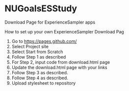 # NUGoalsESStudy
Download Page for ExperienceSampler apps

How to set up your own ExperienceSampler Download Pag 

1. Go to https://pages.github.com/
2. Select Project site
3. Select Start from Scratch
4. Follow Step 1 as described
5. For Step 2, input code from download.html page
6. Update the download.html page with your links
7. Follow Step 3 as described.
8. Follow Step 4 as described.
9. Upload stylesheet to repository
